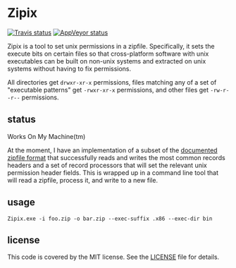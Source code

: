 # Zipix

[![Travis status](https://travis-ci.org/jerith/Zipix.svg?branch=master)](https://travis-ci.org/jerith/Zipix/builds)
[![AppVeyor status](https://ci.appveyor.com/api/projects/status/github/jerith/Zipix?branch=master&svg=true)](https://ci.appveyor.com/project/jerith/zipix/history)

Zipix is a tool to set unix permissions in a zipfile. Specifically, it sets the
execute bits on certain files so that cross-platform software with unix
executables can be built on non-unix systems and extracted on unix systems
without having to fix permissions.

All directories get `drwxr-xr-x` permissions, files matching any of a set of
"executable patterns" get `-rwxr-xr-x` permissions, and other files get
`-rw-r--r--` permissions.


## status

Works On My Machine(tm)

At the moment, I have an implementation of a subset of the
[documented zipfile format](https://pkware.cachefly.net/webdocs/casestudies/APPNOTE.TXT)
that successfully reads and writes the most common records headers and a set of
record processors that will set the relevant unix permission header fields.
This is wrapped up in a command line tool that will read a zipfile, process it,
and write to a new file.


## usage


    Zipix.exe -i foo.zip -o bar.zip --exec-suffix .x86 --exec-dir bin


## license

This code is covered by the MIT license. See the [LICENSE](LICENSE) file for
details.
